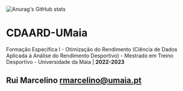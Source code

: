 ![Anurag's GitHub stats](https://github-readme-stats.vercel.app/api?username=rmarcelino4&show_icons=true&theme=github_dark)


# CDAARD-UMaia
 Formação Específica I - Otimização do Rendimento (Ciência de Dados Aplicada à Análise do Rendimento Desportivo) - Mestrado em Treino Desportivo - Universidade da Maia | **2022-2023**

## Rui Marcelino rmarcelino@umaia.pt
